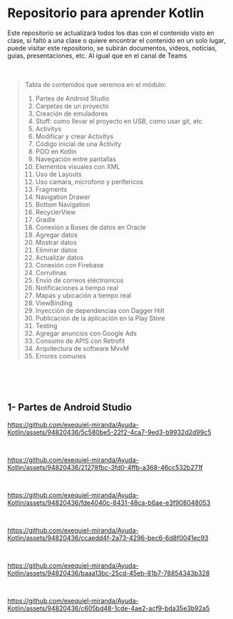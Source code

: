 # Repositorio para aprender Kotlin
Este repositorio se actualizará todos los dias con el contenido visto en clase, si faltó a una clase o quiere encontrar el contenido en un solo lugar, puede visitar este repositorio, se subirán documentos, videos, noticias, guias, presentaciones, etc. Al igual que en el canal de Teams </br></br></br>

> Tabla de contenidos que veremos en el módulo:
> 1. Partes de Android Studio
> 2. Carpetas de un proyecto
> 3. Creación de emuladores
> 4. Stuff: como llevar el proyecto en USB, como usar git, etc
> 5. Activitys
> 6. Modificar y crear Activitys
> 7. Código inicial de una Activity
> 8. POO en Kotlin
> 9. Navegación entre pantallas
> 10. Elementos visuales con XML
> 11. Uso de Layouts
> 12. Uso camara, microfono y perifericos
> 13. Fragments
> 14. Navigation Drawer
> 15. Bottom Navigation
> 16. RecyclerView
> 17. Gradle
> 18. Conexión a Bases de datos en Oracle
> 19. Agregar datos
> 20. Mostrar datos
> 21. Eliminar datos
> 22. Actualizar datos
> 23. Conexión con Firebase
> 24. Corrutinas
> 25. Envío de correos eléctronicos
> 26. Notificaciones a tiempo real
> 27. Mapas y ubicación a tiempo real
> 28. ViewBinding
> 29. Inyección de dependencias con Dagger Hilt
> 30. Publicación de la aplicación en la Play Store
> 31. Testing
> 32. Agregar anuncios con Google Ads
> 33. Consumo de APIS con Retrofit
> 34. Arquitectura de software MvvM
> 35. Errores comunes



</br></br></br>
## 1- Partes de Android Studio

https://github.com/exequiel-miranda/Ayuda-Kotlin/assets/94820436/5c580be5-22f2-4ca7-9ed3-b9932d2d99c5

</br>

https://github.com/exequiel-miranda/Ayuda-Kotlin/assets/94820436/21278fbc-3fd0-4ffb-a368-46cc532b271f

</br>

https://github.com/exequiel-miranda/Ayuda-Kotlin/assets/94820436/fde4040c-8431-48ca-b6ae-e3f908048053

</br>

https://github.com/exequiel-miranda/Ayuda-Kotlin/assets/94820436/ccaedd4f-2a73-4296-bec6-6d8f0041ec93

</br>

https://github.com/exequiel-miranda/Ayuda-Kotlin/assets/94820436/baaa13bc-25cd-45eb-81b7-78854343b328

</br>

https://github.com/exequiel-miranda/Ayuda-Kotlin/assets/94820436/c605bd48-1cde-4ae2-acf9-bda35e3b92a5









